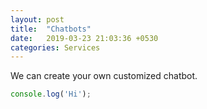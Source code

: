 ```yaml
---
layout: post
title:  "Chatbots"
date:   2019-03-23 21:03:36 +0530
categories: Services
---
```

We can create your own customized chatbot.

```javascript
console.log('Hi');
```

